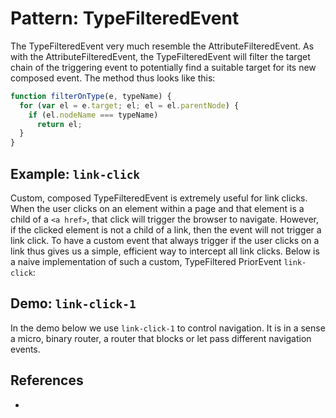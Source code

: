 # Pattern: TypeFilteredEvent

The TypeFilteredEvent very much resemble the AttributeFilteredEvent. As with the AttributeFilteredEvent,
the TypeFilteredEvent will filter the target chain of the triggering event to potentially find a 
suitable target for its new composed event. The method thus looks like this:

```javascript
function filterOnType(e, typeName) {
  for (var el = e.target; el; el = el.parentNode) {
    if (el.nodeName === typeName)
      return el;
  }
}                            
```

## Example: `link-click`

Custom, composed TypeFilteredEvent is extremely useful for link clicks.
When the user clicks on an element within a page and that element is a child of a `<a href>`,
that click will trigger the browser to navigate. However, if the clicked element is not a
child of a link, then the event will not trigger a link click.
To have a custom event that always trigger if the user clicks on a link thus gives us a simple,
efficient way to intercept all link clicks. Below is a naive implementation of such a 
custom, TypeFiltered PriorEvent `link-click`:

<pretty-printer href="./demo/link-click-TypeFiltered.js"></pretty-printer>

## Demo: `link-click-1` 

In the demo below we use `link-click-1` to control navigation. 
It is in a sense a micro, binary router, 
a router that blocks or let pass different navigation events.

<code-demo src="./demo/link-click-TypeFiltered.html"></code-demo>

## References

 * 
                                                                            